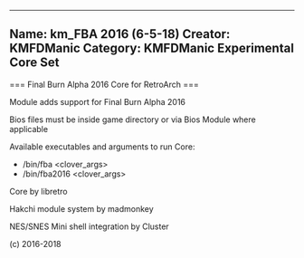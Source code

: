 -----------------------
Name: km_FBA 2016 (6-5-18)
Creator: KMFDManic
Category: KMFDManic Experimental Core Set
-----------------------
=== Final Burn Alpha 2016 Core for RetroArch ===

Module adds support for Final Burn Alpha 2016

Bios files must be inside game directory or via Bios Module where applicable

Available executables and arguments to run Core:
- /bin/fba <rom> <clover_args>
- /bin/fba2016 <rom> <clover_args>

Core by libretro

Hakchi module system by madmonkey

NES/SNES Mini shell integration by Cluster

(c) 2016-2018
